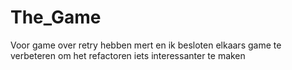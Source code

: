 # The_Game

Voor game over retry hebben mert en ik besloten elkaars game te verbeteren om het refactoren iets interessanter te maken
